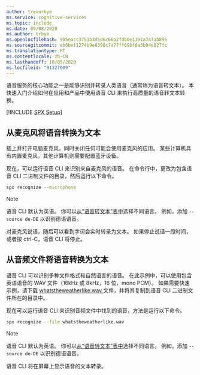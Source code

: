 ```yaml
---
author: trevorbye
ms.service: cognitive-services
ms.topic: include
ms.date: 09/08/2020
ms.author: trbye
ms.openlocfilehash: 905eacc3751b3d5d6c66a2fdb0e1391a747ab895
ms.sourcegitcommit: eb6bef1274b9e6390c7a77ff69bf6a3b94e827fc
ms.translationtype: HT
ms.contentlocale: zh-CN
ms.lasthandoff: 10/05/2020
ms.locfileid: "91327009"
---
```

语音服务的核心功能之一是能够识别并转录人类语音（通常称为语音转文本）。 本快速入门介绍如何在应用和产品中使用语音 CLI 来执行高质量的语音转文本转换。

[!INCLUDE [SPX Setup](../../spx-setup.md)]

## <a name="speech-to-text-from-microphone"></a>从麦克风将语音转换为文本

插上并打开电脑麦克风，同时关闭任何可能会使用麦克风的应用。 某些计算机具有内置麦克风，其他计算机则需要配置蓝牙设备。

现在，可以运行语音 CLI 来识别来自麦克风的语音。 在命令行中，更改为包含语音 CLI 二进制文件的目录，然后运行以下命令。

```bash
spx recognize --microphone
```

> [!NOTE]
> 语音 CLI 默认为英语。 你可以[从“语音转文本”表中](../../../../language-support.md)选择不同语言。
> 例如，添加 `--source de-DE` 以识别德语语音。

对麦克风说话，随后可以看到字词会实时转录为文本。 如果停止说话一段时间，或者按 ctrl-C，语音 CLI 将停止。

## <a name="speech-to-text-from-audio-file"></a>从音频文件将语音转换为文本

语音 CLI 可以识别多种文件格式和自然语言的语音。 在此示例中，可以使用包含英语语音的 WAV 文件（16kHz 或 8kHz，16 位，mono PCM）。 如果需要快速示例，请下载 <a href="https://github.com/Azure-Samples/cognitive-services-speech-sdk/blob/master/samples/csharp/sharedcontent/console/whatstheweatherlike.wav" download="whatstheweatherlike" target="_blank">whatstheweatherlike.wav <span class="docon docon-download x-hidden-focus"></span></a> 文件，并将其复制到语音 CLI 二进制文件所在的目录中。

现在可以运行语音 CLI 来识别音频文件中找到的语音，方法是运行以下命令。

```bash
spx recognize --file whatstheweatherlike.wav
```

> [!NOTE]
> 语音 CLI 默认为英语。 你可以[从“语音转文本”表中](../../../../language-support.md)选择不同语言。
> 例如，添加 `--source de-DE` 以识别德语语音。

语音 CLI 将在屏幕上显示语音的文本转录。